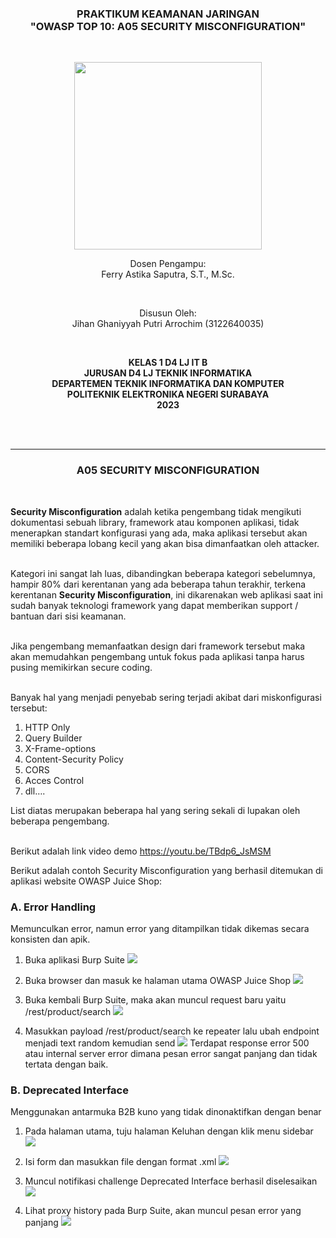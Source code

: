 <div class="cover" align="center">

<h3>
    <b>PRAKTIKUM KEAMANAN JARINGAN</b><br>
    "OWASP TOP 10: A05 SECURITY MISCONFIGURATION"
</h3><br>

<img src="../Images/Logo_PENS.png" width="300"><br>

<p>Dosen Pengampu:<br>
Ferry Astika Saputra, S.T., M.Sc.</p> <br>

<p>Disusun Oleh:<br>
Jihan Ghaniyyah Putri Arrochim (3122640035)</p><br>

<p>
    <b>
        KELAS 1 D4 LJ IT B <br>
        JURUSAN D4 LJ TEKNIK INFORMATIKA <br>
        DEPARTEMEN TEKNIK INFORMATIKA DAN KOMPUTER <br> 
        POLITEKNIK ELEKTRONIKA NEGERI SURABAYA <br>
        2023
    </b>
</p>

</div> <br><br>

<div class="isiLaporan">

<hr>

<h3 align="center"> A05 SECURITY MISCONFIGURATION </h3> <br>

**Security Misconfiguration** adalah ketika pengembang tidak mengikuti dokumentasi sebuah library, framework atau komponen aplikasi, tidak menerapkan standart konfigurasi yang ada, maka aplikasi tersebut akan memiliki beberapa lobang kecil yang akan bisa dimanfaatkan oleh attacker. <br><br>

Kategori ini sangat lah luas, dibandingkan beberapa kategori sebelumnya, hampir 80% dari kerentanan yang ada beberapa tahun terakhir, terkena kerentanan **Security Misconfiguration**, ini dikarenakan web aplikasi saat ini sudah banyak teknologi framework yang dapat memberikan support / bantuan dari sisi keamanan. <br><br>

Jika pengembang memanfaatkan design dari framework tersebut maka akan memudahkan pengembang untuk fokus pada aplikasi tanpa harus pusing memikirkan secure coding. <br><br>

Banyak hal yang menjadi penyebab sering terjadi akibat dari miskonfigurasi tersebut:

1. HTTP Only
2. Query Builder
3. X-Frame-options
4. Content-Security Policy
5. CORS
6. Acces Control
7. dll….

List diatas merupakan beberapa hal yang sering sekali di lupakan oleh beberapa pengembang. <br><br>

Berikut adalah link video demo https://youtu.be/TBdp6_JsMSM

Berikut adalah contoh Security Misconfiguration yang berhasil ditemukan di aplikasi website OWASP Juice Shop:

### A. Error Handling

Memunculkan error, namun error yang ditampilkan tidak dikemas secara konsisten dan apik.

1. Buka aplikasi Burp Suite
   <img src="../Images/Task 6 - A03 Injection/14.png">

2. Buka browser dan masuk ke halaman utama OWASP Juice Shop
   <img src="../Images/Task 6 - A03 Injection/15.png">

3. Buka kembali Burp Suite, maka akan muncul request baru yaitu /rest/product/search
   <img src="../Images/Task 6 - A03 Injection/16.png" >

4. Masukkan payload /rest/product/search ke repeater lalu ubah endpoint menjadi text random kemudian send
   <img src="../Images/Task 6 - A03 Injection/17.png" >
   Terdapat response error 500 atau internal server error dimana pesan error sangat panjang dan tidak tertata dengan baik.

### B. Deprecated Interface

Menggunakan antarmuka B2B kuno yang tidak dinonaktifkan dengan benar

1. Pada halaman utama, tuju halaman Keluhan dengan klik menu sidebar
   <img src="../Images/Task 6 - A03 Injection/18.png" >

2. Isi form dan masukkan file dengan format .xml
   <img src="../Images/Task 6 - A03 Injection/19.png" >

3. Muncul notifikasi challenge Deprecated Interface berhasil diselesaikan
   <img src="../Images/Task 6 - A03 Injection/20.png" >

4. Lihat proxy history pada Burp Suite, akan muncul pesan error yang panjang
   <img src="../Images/Task 6 - A03 Injection/21.png" >

</div>
